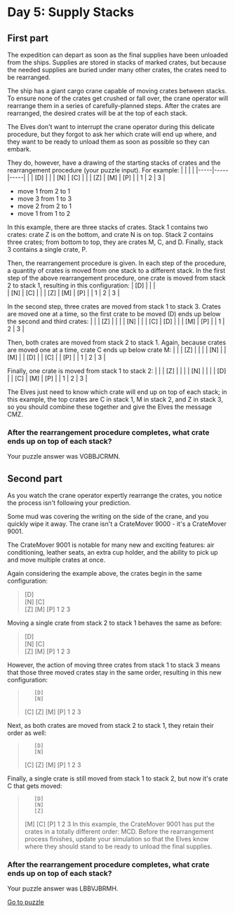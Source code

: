 # Day 5: Supply Stacks

## First part

The expedition can depart as soon as the final supplies have been unloaded from the ships. Supplies are stored in stacks of marked crates, but because the needed supplies are buried under many other crates, the crates need to be rearranged.

The ship has a giant cargo crane capable of moving crates between stacks. To ensure none of the crates get crushed or fall over, the crane operator will rearrange them in a series of carefully-planned steps. After the crates are rearranged, the desired crates will be at the top of each stack.

The Elves don't want to interrupt the crane operator during this delicate procedure, but they forgot to ask her which crate will end up where, and they want to be ready to unload them as soon as possible so they can embark.

They do, however, have a drawing of the starting stacks of crates and the rearrangement procedure (your puzzle input). For example:
|     |     |     |
|-----|-----|-----|
|     | [D] |     |
| [N] | [C] |     |
| [Z] | [M] | [P] |
|  1  |  2  |  3  |

- move 1 from 2 to 1
- move 3 from 1 to 3
- move 2 from 2 to 1
- move 1 from 1 to 2

In this example, there are three stacks of crates. Stack 1 contains two crates: crate Z is on the bottom, and crate N is on top. Stack 2 contains three crates; from bottom to top, they are crates M, C, and D. Finally, stack 3 contains a single crate, P.

Then, the rearrangement procedure is given. In each step of the procedure, a quantity of crates is moved from one stack to a different stack. In the first step of the above rearrangement procedure, one crate is moved from stack 2 to stack 1, resulting in this configuration:
| [D] |     |     |      
| [N] | [C] |     |
| [Z] | [M] | [P] |
|  1  |  2  |  3  |

In the second step, three crates are moved from stack 1 to stack 3. Crates are moved one at a time, so the first crate to be moved (D) ends up below the second and third crates:
|     |     | [Z] |
|     |     | [N] |
|     | [C] | [D] |
|     | [M] | [P] |
|  1  |  2  |  3  |

Then, both crates are moved from stack 2 to stack 1. Again, because crates are moved one at a time, crate C ends up below crate M:
|     |     | [Z] |
|     |     | [N] |
| [M] |     | [D] |
| [C] |     | [P] |
|  1  |  2  |  3  |

Finally, one crate is moved from stack 1 to stack 2:
|     |     | [Z] |
|     |     | [N] |
|     |     | [D] |
| [C] | [M] | [P] |
|  1  |  2  |  3  |

The Elves just need to know which crate will end up on top of each stack; in this example, the top crates are C in stack 1, M in stack 2, and Z in stack 3, so you should combine these together and give the Elves the message CMZ.

### After the rearrangement procedure completes, what crate ends up on top of each stack?
Your puzzle answer was VGBBJCRMN.

## Second part

As you watch the crane operator expertly rearrange the crates, you notice the process isn't following your prediction.

Some mud was covering the writing on the side of the crane, and you quickly wipe it away. The crane isn't a CrateMover 9000 - it's a CrateMover 9001.

The CrateMover 9001 is notable for many new and exciting features: air conditioning, leather seats, an extra cup holder, and the ability to pick up and move multiple crates at once.

Again considering the example above, the crates begin in the same configuration:
>    [D]    
>[N] [C]    
>[Z] [M] [P]
> 1   2   3 

Moving a single crate from stack 2 to stack 1 behaves the same as before:
>[D]        
>[N] [C]    
>[Z] [M] [P]
 1   2   3 

However, the action of moving three crates from stack 1 to stack 3 means that those three moved crates stay in the same order, resulting in this new configuration:
>        [D]
>        [N]
>    [C] [Z]
>    [M] [P]
> 1   2   3

Next, as both crates are moved from stack 2 to stack 1, they retain their order as well:
>        [D]
>        [N]
>[C]     [Z]
>[M]     [P]
> 1   2   3

Finally, a single crate is still moved from stack 1 to stack 2, but now it's crate C that gets moved:
>        [D]
>        [N]
>        [Z]
>[M] [C] [P]
> 1   2   3
In this example, the CrateMover 9001 has put the crates in a totally different order: MCD.
Before the rearrangement process finishes, update your simulation so that the Elves know where they should stand to be ready to unload the final supplies. 

### After the rearrangement procedure completes, what crate ends up on top of each stack?
Your puzzle answer was LBBVJBRMH.

[Go to puzzle](https://adventofcode.com/2022/day/5)